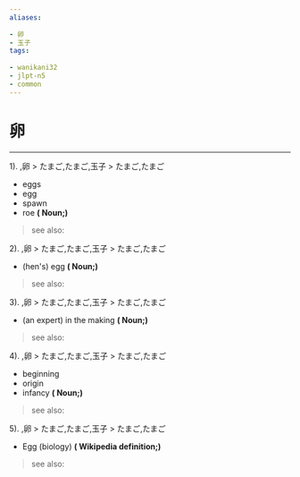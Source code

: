 ```yaml
---
aliases:
    
- 卵
- 玉子
tags:
    
- wanikani32
- jlpt-n5
- common
---
```


# 卵
---
1).
,卵 > たまご,たまご,玉子 > たまご,たまご

- eggs
- egg
- spawn
- roe
**( Noun;)**
> see also: 
            
2).
,卵 > たまご,たまご,玉子 > たまご,たまご

- (hen's) egg
**( Noun;)**
> see also: 
            
3).
,卵 > たまご,たまご,玉子 > たまご,たまご

- (an expert) in the making
**( Noun;)**
> see also: 
            
4).
,卵 > たまご,たまご,玉子 > たまご,たまご

- beginning
- origin
- infancy
**( Noun;)**
> see also: 
            
5).
,卵 > たまご,たまご,玉子 > たまご,たまご

- Egg (biology)
**( Wikipedia definition;)**
> see also: 
            